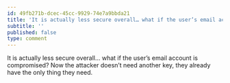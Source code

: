 ```yaml
---
id: 49fb271b-dcec-45cc-9929-74e7a9bbda21
title: 'It is actually less secure overall… what if the user’s email account is compromised?'
subtitle: ''
published: false
type: comment
---
```




It is actually less secure overall… what if the user’s email account is compromised? Now the attacker doesn’t need another key, they already have the only thing they need.

